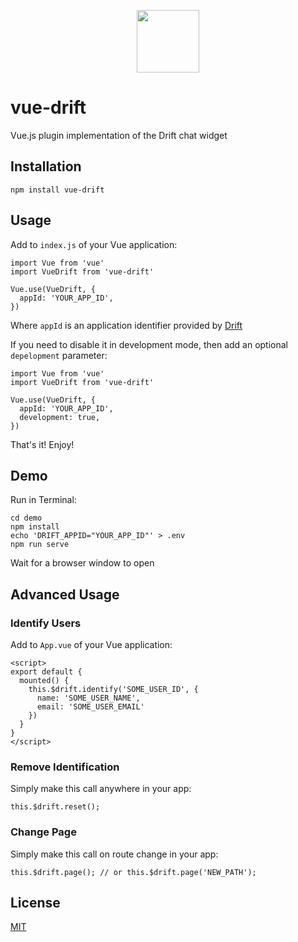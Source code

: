 <p align="center">
  <img src="https://mk0drift0ho9g7wbfexi.kinstacdn.com/wp-content/themes/drift-kumbi/assets/images/logo.svg" width="100px">
</p>

# vue-drift

Vue.js plugin implementation of the Drift chat widget

## Installation

```
npm install vue-drift
```

## Usage

Add to `index.js` of your Vue application:

```
import Vue from 'vue'
import VueDrift from 'vue-drift'

Vue.use(VueDrift, {
  appId: 'YOUR_APP_ID',
})
```

Where `appId` is an application identifier provided by [Drift](https://app.drift.com/settings/widget)

If you need to disable it in development mode, then add an optional `depelopment` parameter:

```
import Vue from 'vue'
import VueDrift from 'vue-drift'

Vue.use(VueDrift, {
  appId: 'YOUR_APP_ID',
  development: true,
})
```

That's it! Enjoy!

## Demo

Run in Terminal:

```
cd demo
npm install
echo 'DRIFT_APPID="YOUR_APP_ID"' > .env
npm run serve
```

Wait for a browser window to open

## Advanced Usage

### Identify Users

Add to `App.vue` of your Vue application:

```
<script>
export default {
  mounted() {
    this.$drift.identify('SOME_USER_ID', {
      name: 'SOME_USER_NAME',
      email: 'SOME_USER_EMAIL'
    })
  }
}
</script>
```

### Remove Identification

Simply make this call anywhere in your app:

```
this.$drift.reset();
```

### Change Page

Simply make this call on route change in your app:

```
this.$drift.page(); // or this.$drift.page('NEW_PATH');
```

## License

[MIT](https://opensource.org/licenses/MIT)
